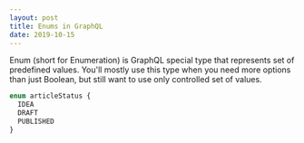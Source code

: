 ```yaml
---
layout: post
title: Enums in GraphQL
date: 2019-10-15
---
```


Enum (short for Enumeration) is GraphQL special type that represents set of predefined values. You'll mostly use this type when you need more options than just Boolean, but still want to use only controlled set of values.

```graphql
enum articleStatus {
  IDEA
  DRAFT
  PUBLISHED
}
```

<!-- resources:
  - name: How to use GraphQL enum type and its best practices
    url: https://graphqlmastery.com/blog/how-to-use-graphql-enum-type-and-its-best-practices
  - name: Schemas and Types | GraphQL
    url: https://graphql.org/learn/schema/#enumeration-types -->
